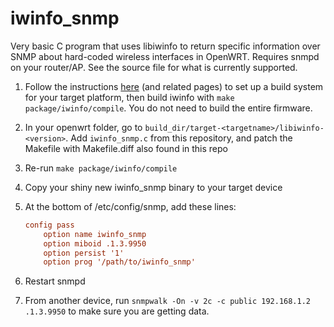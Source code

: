 # iwinfo_snmp

Very basic C program that uses libiwinfo to return specific information over SNMP about hard-coded wireless interfaces in OpenWRT. Requires snmpd on your router/AP. See the source file for what is currently supported.

1. Follow the instructions [here](https://openwrt.org/docs/guide-developer/toolchain/single.package) (and related pages) to set up a build system for your target platform, then build iwinfo with `make package/iwinfo/compile`. You do not need to build the entire firmware.
2. In your openwrt folder, go to `build_dir/target-<targetname>/libiwinfo-<version>`. Add `iwinfo_snmp.c` from this repository, and patch the Makefile with Makefile.diff also found in this repo
3. Re-run `make package/iwinfo/compile`
4. Copy your shiny new iwinfo_snmp binary to your target device
5. At the bottom of /etc/config/snmp, add these lines:

    ```conf
    config pass
        option name iwinfo_snmp
        option miboid .1.3.9950
        option persist '1'
        option prog '/path/to/iwinfo_snmp'
    ```
6. Restart snmpd
7. From another device, run `snmpwalk -On -v 2c -c public 192.168.1.2 .1.3.9950` to make sure you are getting data.
